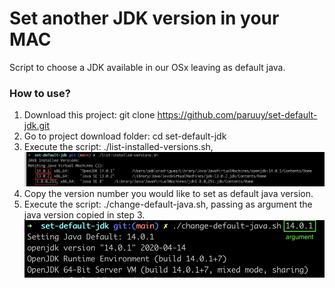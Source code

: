 Set another JDK version in your MAC
=======
Script to choose a JDK available in our OSx leaving as default java.

### How to use?
1. Download this project: git clone https://github.com/paruuy/set-default-jdk.git
2. Go to project download folder: cd set-default-jdk
2. Execute the script: ./list-installed-versions.sh,
![Image](https://github.com/paruuy/projects_images/blob/main/set-default-jdk/list-installed-java.png)
3. Copy the version number you would like to set as default java version.
4. Execute the script: ./change-default-java.sh, passing as argument the java version copied in step 3.
![Image](https://github.com/paruuy/projects_images/blob/main/set-default-jdk/set-new-java-default.png)

